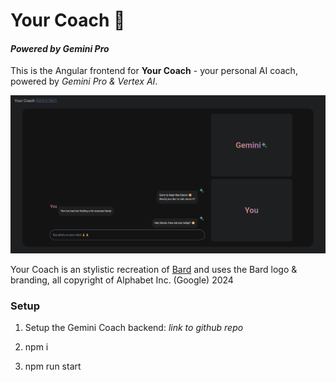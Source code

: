 # Your Coach 🤝

#### <i>Powered by Gemini Pro</i>

This is the Angular frontend for <strong>Your Coach</strong> - your personal AI coach, powered by <i>Gemini Pro & Vertex AI</i>.

<img src="your-coach.png">

Your Coach is an stylistic recreation of [Bard](https://bard.google.com/) and uses the Bard logo & branding, all copyright of Alphabet Inc. (Google) 2024

### Setup

1. Setup the Gemini Coach backend: _link to github repo_

2. npm i

3. npm run start
